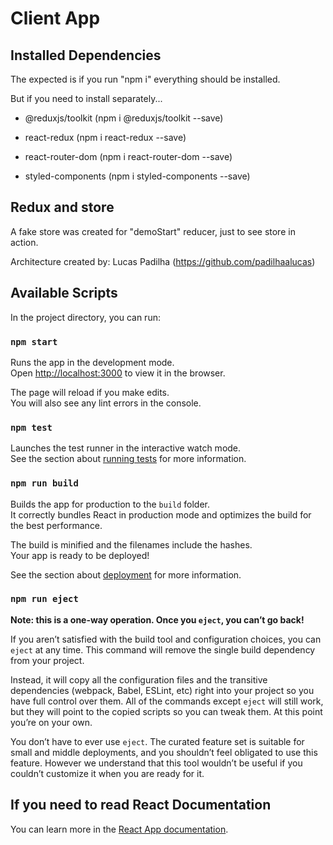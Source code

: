 # Client App

## Installed Dependencies
The expected is if you run "npm i" everything should be installed.

But if you need to install separately...
- @reduxjs/toolkit (npm i @reduxjs/toolkit --save)
- react-redux (npm i react-redux --save)
- react-router-dom (npm i react-router-dom --save)

- styled-components (npm i styled-components --save)

## Redux and store

A fake store was created for "demoStart" reducer, just to see store in action.


Architecture created by: Lucas Padilha (https://github.com/padilhaalucas)

## Available Scripts

In the project directory, you can run:

### `npm start`

Runs the app in the development mode.\
Open [http://localhost:3000](http://localhost:3000) to view it in the browser.

The page will reload if you make edits.\
You will also see any lint errors in the console.

### `npm test`

Launches the test runner in the interactive watch mode.\
See the section about [running tests](https://facebook.github.io/create-react-app/docs/running-tests) for more information.

### `npm run build`

Builds the app for production to the `build` folder.\
It correctly bundles React in production mode and optimizes the build for the best performance.

The build is minified and the filenames include the hashes.\
Your app is ready to be deployed!

See the section about [deployment](https://facebook.github.io/create-react-app/docs/deployment) for more information.

### `npm run eject`

**Note: this is a one-way operation. Once you `eject`, you can’t go back!**

If you aren’t satisfied with the build tool and configuration choices, you can `eject` at any time. This command will remove the single build dependency from your project.

Instead, it will copy all the configuration files and the transitive dependencies (webpack, Babel, ESLint, etc) right into your project so you have full control over them. All of the commands except `eject` will still work, but they will point to the copied scripts so you can tweak them. At this point you’re on your own.

You don’t have to ever use `eject`. The curated feature set is suitable for small and middle deployments, and you shouldn’t feel obligated to use this feature. However we understand that this tool wouldn’t be useful if you couldn’t customize it when you are ready for it.

## If you need to read React Documentation

You can learn more in the [React App documentation](https://facebook.github.io/create-react-app/docs/getting-started).

